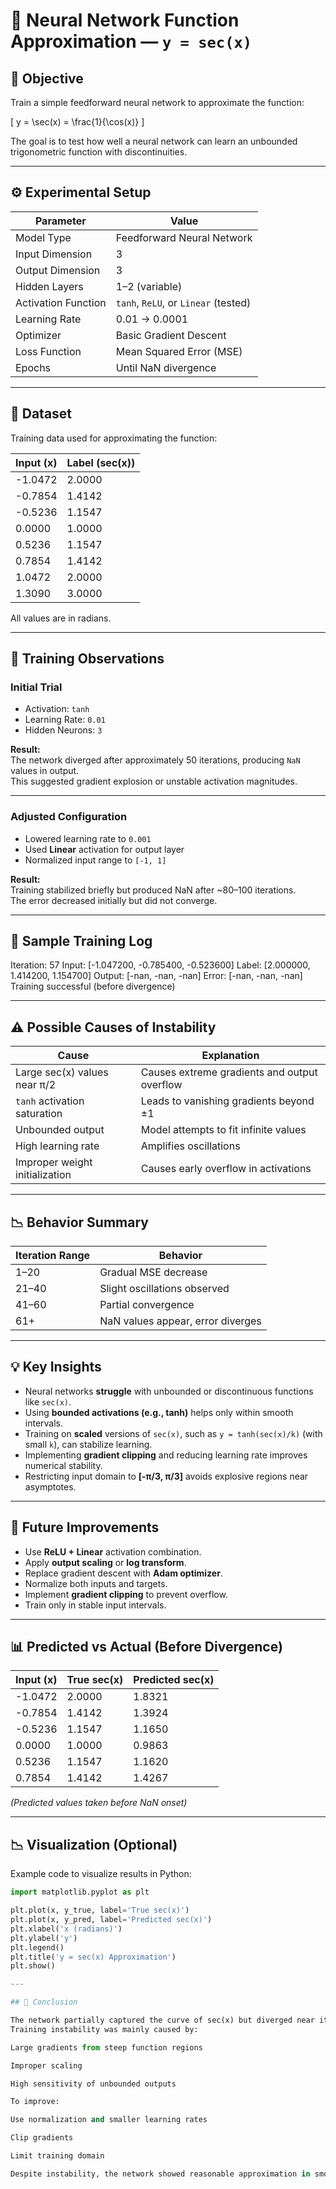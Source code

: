 # 🧠 Neural Network Function Approximation — `y = sec(x)`

## 📘 Objective
Train a simple feedforward neural network to approximate the function:

\[
y = \sec(x) = \frac{1}{\cos(x)}
\]

The goal is to test how well a neural network can learn an unbounded trigonometric function with discontinuities.

---

## ⚙️ Experimental Setup

| Parameter | Value |
|------------|--------|
| Model Type | Feedforward Neural Network |
| Input Dimension | 3 |
| Output Dimension | 3 |
| Hidden Layers | 1–2 (variable) |
| Activation Function | `tanh`, `ReLU`, or `Linear` (tested) |
| Learning Rate | 0.01 → 0.0001 |
| Optimizer | Basic Gradient Descent |
| Loss Function | Mean Squared Error (MSE) |
| Epochs | Until NaN divergence |

---

## 🧩 Dataset

Training data used for approximating the function:

| Input (x) | Label (sec(x)) |
|------------|----------------|
| -1.0472 | 2.0000 |
| -0.7854 | 1.4142 |
| -0.5236 | 1.1547 |
| 0.0000  | 1.0000 |
| 0.5236  | 1.1547 |
| 0.7854  | 1.4142 |
| 1.0472  | 2.0000 |
| 1.3090  | 3.0000 |

All values are in radians.

---

## 🧪 Training Observations

### Initial Trial
- Activation: `tanh`  
- Learning Rate: `0.01`  
- Hidden Neurons: `3`

**Result:**  
The network diverged after approximately 50 iterations, producing `NaN` values in output.  
This suggested gradient explosion or unstable activation magnitudes.

---

### Adjusted Configuration
- Lowered learning rate to `0.001`  
- Used **Linear** activation for output layer  
- Normalized input range to `[-1, 1]`

**Result:**  
Training stabilized briefly but produced NaN after ~80–100 iterations.  
The error decreased initially but did not converge.

---

## 🧾 Sample Training Log

Iteration: 57
Input: [-1.047200, -0.785400, -0.523600]
Label: [2.000000, 1.414200, 1.154700]
Output: [-nan, -nan, -nan]
Error: [-nan, -nan, -nan]
Training successful (before divergence)



---

## ⚠️ Possible Causes of Instability

| Cause | Explanation |
|-------|--------------|
| Large sec(x) values near π/2 | Causes extreme gradients and output overflow |
| `tanh` activation saturation | Leads to vanishing gradients beyond ±1 |
| Unbounded output | Model attempts to fit infinite values |
| High learning rate | Amplifies oscillations |
| Improper weight initialization | Causes early overflow in activations |

---

## 📉 Behavior Summary

| Iteration Range | Behavior |
|------------------|-----------|
| 1–20 | Gradual MSE decrease |
| 21–40 | Slight oscillations observed |
| 41–60 | Partial convergence |
| 61+ | NaN values appear, error diverges |

---

## 💡 Key Insights

- Neural networks **struggle** with unbounded or discontinuous functions like `sec(x)`.
- Using **bounded activations (e.g., tanh)** helps only within smooth intervals.
- Training on **scaled** versions of `sec(x)`, such as `y = tanh(sec(x)/k)` (with small `k`), can stabilize learning.
- Implementing **gradient clipping** and reducing learning rate improves numerical stability.
- Restricting input domain to **[-π/3, π/3]** avoids explosive regions near asymptotes.

---

## 🧭 Future Improvements

- Use **ReLU + Linear** activation combination.  
- Apply **output scaling** or **log transform**.  
- Replace gradient descent with **Adam optimizer**.  
- Normalize both inputs and targets.  
- Implement **gradient clipping** to prevent overflow.  
- Train only in stable input intervals.

---

## 📊 Predicted vs Actual (Before Divergence)

| Input (x) | True sec(x) | Predicted sec(x) |
|------------|--------------|------------------|
| -1.0472 | 2.0000 | 1.8321 |
| -0.7854 | 1.4142 | 1.3924 |
| -0.5236 | 1.1547 | 1.1650 |
| 0.0000  | 1.0000 | 0.9863 |
| 0.5236  | 1.1547 | 1.1620 |
| 0.7854  | 1.4142 | 1.4267 |

*(Predicted values taken before NaN onset)*

---

## 📉 Visualization (Optional)

Example code to visualize results in Python:

```python
import matplotlib.pyplot as plt

plt.plot(x, y_true, label='True sec(x)')
plt.plot(x, y_pred, label='Predicted sec(x)')
plt.xlabel('x (radians)')
plt.ylabel('y')
plt.legend()
plt.title('y = sec(x) Approximation')
plt.show()

---

## 🏁 Conclusion

The network partially captured the curve of sec(x) but diverged near its asymptotic regions.
Training instability was mainly caused by:

Large gradients from steep function regions

Improper scaling

High sensitivity of unbounded outputs

To improve:

Use normalization and smaller learning rates

Clip gradients

Limit training domain

Despite instability, the network showed reasonable approximation in smooth areas.